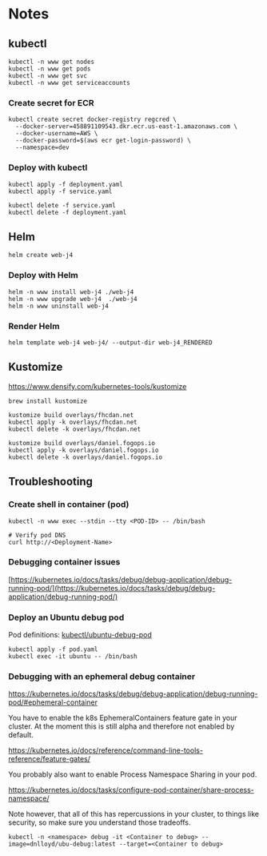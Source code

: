 # Notes

## kubectl

```
kubectl -n www get nodes
kubectl -n www get pods
kubectl -n www get svc
kubectl -n www get serviceaccounts
```

### Create secret for ECR

```
kubectl create secret docker-registry regcred \
  --docker-server=458891109543.dkr.ecr.us-east-1.amazonaws.com \
  --docker-username=AWS \
  --docker-password=$(aws ecr get-login-password) \
  --namespace=dev
```

### Deploy with kubectl

```
kubectl apply -f deployment.yaml
kubectl apply -f service.yaml
```

```
kubectl delete -f service.yaml
kubectl delete -f deployment.yaml
```

## Helm

```
helm create web-j4
```

### Deploy with Helm

```
helm -n www install web-j4 ./web-j4
helm -n www upgrade web-j4  ./web-j4
helm -n www uninstall web-j4
```

### Render Helm
```
helm template web-j4 web-j4/ --output-dir web-j4_RENDERED
```

## Kustomize

https://www.densify.com/kubernetes-tools/kustomize

```
brew install kustomize
```

```
kustomize build overlays/fhcdan.net
kubectl apply -k overlays/fhcdan.net
kubectl delete -k overlays/fhcdan.net
```

```
kustomize build overlays/daniel.fogops.io
kubectl apply -k overlays/daniel.fogops.io
kubectl delete -k overlays/daniel.fogops.io
```

## Troubleshooting

### Create shell in container (pod)

```
kubectl -n www exec --stdin --tty <POD-ID> -- /bin/bash

# Verify pod DNS
curl http://<Deployment-Name>
```

### Debugging container issues

[https://kubernetes.io/docs/tasks/debug/debug-application/debug-running-pod/](https://kubernetes.io/docs/tasks/debug/debug-application/debug-running-pod/)

### Deploy an Ubuntu debug pod

Pod definitions:
[kubectl/ubuntu-debug-pod](kubectl/ubuntu-debug-pod)

```
kubectl apply -f pod.yaml
kubectl exec -it ubuntu -- /bin/bash
```

### Debugging with an ephemeral debug container

https://kubernetes.io/docs/tasks/debug/debug-application/debug-running-pod/#ephemeral-container

You have to enable the k8s EphemeralContainers feature gate in your cluster. At the moment this is still alpha and therefore not enabled by default.

https://kubernetes.io/docs/reference/command-line-tools-reference/feature-gates/

You probably also want to enable Process Namespace Sharing in your pod.

https://kubernetes.io/docs/tasks/configure-pod-container/share-process-namespace/

Note however, that all of this has repercussions in your cluster, to things like security, so make sure you understand those tradeoffs.


```
kubectl -n <namespace> debug -it <Container to debug> --image=dnlloyd/ubu-debug:latest --target=<Container to debug>
```


